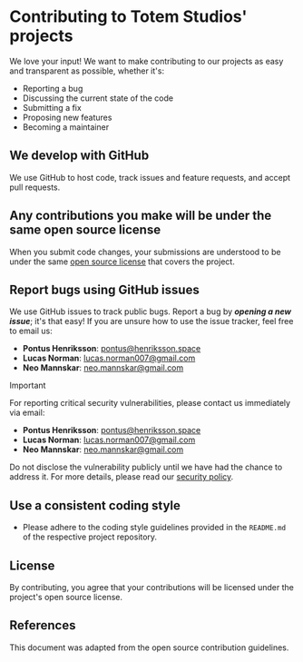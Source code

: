 # Contributing to Totem Studios' projects

We love your input! We want to make contributing to our projects as easy and transparent as possible, whether it's:

- Reporting a bug
- Discussing the current state of the code
- Submitting a fix
- Proposing new features
- Becoming a maintainer

## We develop with GitHub

We use GitHub to host code, track issues and feature requests, and accept pull requests.

## Any contributions you make will be under the same open source license

When you submit code changes, your submissions are understood to be under the same [open source license](LICENSE) that covers the project.

## Report bugs using GitHub issues

We use GitHub issues to track public bugs. Report a bug by **_opening a new issue_**; it's that easy! If you are unsure how to use the issue tracker, feel free to email us:

- **Pontus Henriksson**: [pontus@henriksson.space](mailto:pontus@henriksson.space)
- **Lucas Norman**: [lucas.norman007@gmail.com](mailto:lucas.norman007@gmail.com)
- **Neo Mannskar**: [neo.mannskar@gmail.com](mailto:neo.mannskar@gmail.com)

> [!IMPORTANT]
> For reporting critical security vulnerabilities, please contact us immediately via email:
>
> - **Pontus Henriksson**: [pontus@henriksson.space](mailto:pontus@henriksson.space)
> - **Lucas Norman**: [lucas.norman007@gmail.com](mailto:lucas.norman007@gmail.com)
> - **Neo Mannskar**: [neo.mannskar@gmail.com](mailto:neo.mannskar@gmail.com)
>
> Do not disclose the vulnerability publicly until we have had the chance to address it. For more details, please read our [security policy](SECURITY.md).

## Use a consistent coding style

- Please adhere to the coding style guidelines provided in the `README.md` of the respective project repository.

## License

By contributing, you agree that your contributions will be licensed under the project's open source license.

## References

This document was adapted from the open source contribution guidelines.
